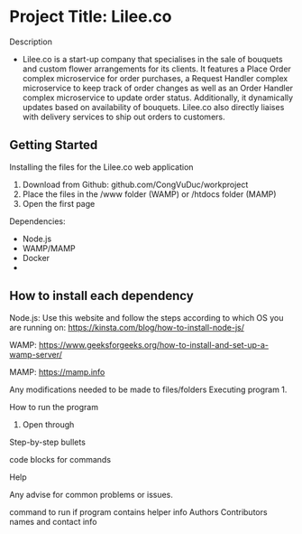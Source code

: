 # Project Title: Lilee.co 


Description
- Lilee.co is a start-up company that specialises in the sale of bouquets and custom flower arrangements for its clients. It features a Place Order complex microservice for order purchases, a Request Handler complex microservice to keep track of order changes as well as an Order Handler complex microservice to update order status. Additionally, it dynamically updates based on availability of bouquets. Lilee.co also directly liaises with delivery services to ship out orders to customers.



## Getting Started
Installing the files for the Lilee.co web application
1. Download from Github: github.com/CongVuDuc/workproject
2. Place the files in the /www folder (WAMP) or /htdocs folder (MAMP)
3. Open the first page


Dependencies:
- Node.js
- WAMP/MAMP
- Docker
- 

## How to install each dependency
Node.js:
Use this website and follow the steps according to which OS you are running on: https://kinsta.com/blog/how-to-install-node-js/

WAMP:
https://www.geeksforgeeks.org/how-to-install-and-set-up-a-wamp-server/

MAMP:
https://mamp.info


Any modifications needed to be made to files/folders
Executing program
1. 


How to run the program
1. Open through 


Step-by-step bullets


code blocks for commands


Help

Any advise for common problems or issues.


command to run if program contains helper info
Authors
Contributors names and contact info
